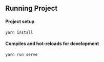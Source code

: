 ## Running Project

#### Project setup
```
yarn install
```

#### Compiles and hot-reloads for development
```
yarn run serve
```
